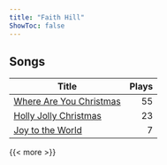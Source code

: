 ```yaml
---
title: "Faith Hill"
ShowToc: false
---
```


## Songs
Title | Plays 
----- | -----: 
[Where Are You Christmas](/songs/where-are-you-christmas) | 55
[Holly Jolly Christmas](/songs/holly-jolly-christmas) | 23
[Joy to the World](/songs/joy-to-the-world) | 7

{{< more >}}